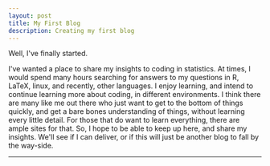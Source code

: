```yaml
---
layout: post
title: My First Blog
description: Creating my first blog
---
```


Well, I've finally started.

I've wanted a place to share my insights to coding
in statistics. At times, I would spend many hours
searching for answers to my questions in R, LaTeX,
linux, and recently, other languages. I enjoy
learning, and intend to continue learning more
about coding, in different environments. I think
there are many like me out there who just want to
get to the bottom of things quickly, and get a
bare bones understanding of things, without
learning every little detail. For those that do
want to learn everything, there are ample sites
for that. So, I hope to be able to keep up here,
and share my insights. We'll see if I can deliver,
or if this will just be another blog to fall by
the way-side.

***
